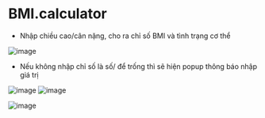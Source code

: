 # BMI.calculator
- Nhập chiều cao/cân nặng, cho ra chỉ số BMI và tình trạng cơ thể

![image](https://github.com/selenpham/BMI.calculator/assets/59055154/e2f4f6ed-6b67-4007-bc90-3fa6f84b5b26)
- Nếu không nhập chỉ số là số/ để trống thì sẽ hiện popup thông báo nhập giá trị

![image](https://github.com/selenpham/BMI.calculator/assets/59055154/8324ec6d-df05-443d-949b-d3810291e07f)
![image](https://github.com/selenpham/BMI.calculator/assets/59055154/2b6b1630-4442-4d72-9246-7aec2c2dd51b)

![image](https://github.com/selenpham/BMI.calculator/assets/59055154/f6f1020a-6b92-4d6e-8b32-e3b98cb15b08)
